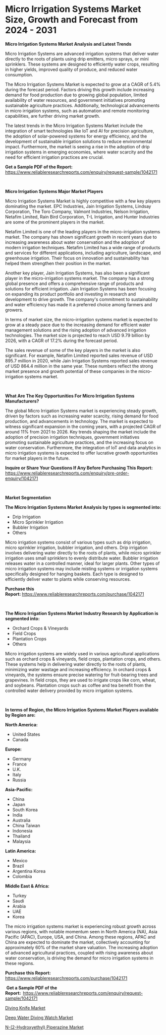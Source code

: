 <p><h1>Micro Irrigation Systems Market Size, Growth and Forecast from 2024 - 2031</h1></p><p><strong>Micro Irrigation Systems Market Analysis and Latest Trends</strong></p>
<p><p>Micro Irrigation Systems are advanced irrigation systems that deliver water directly to the roots of plants using drip emitters, micro sprays, or mini sprinklers. These systems are designed to efficiently water crops, resulting in higher yields, improved quality of produce, and reduced water consumption.</p><p>The Micro Irrigation Systems Market is expected to grow at a CAGR of 5.4% during the forecast period. Factors driving this growth include increasing demand for food production due to growing global population, limited availability of water resources, and government initiatives promoting sustainable agriculture practices. Additionally, technological advancements in micro irrigation systems, such as automation and remote monitoring capabilities, are further driving market growth.</p><p>The latest trends in the Micro Irrigation Systems Market include the integration of smart technologies like IoT and AI for precision agriculture, the adoption of solar-powered systems for energy efficiency, and the development of sustainable irrigation solutions to reduce environmental impact. Furthermore, the market is seeing a rise in the adoption of drip irrigation systems in emerging economies, where water scarcity and the need for efficient irrigation practices are crucial.</p></p>
<p><strong>Get a Sample PDF of the Report:&nbsp;</strong> <a href="https://www.reliableresearchreports.com/enquiry/request-sample/1042171">https://www.reliableresearchreports.com/enquiry/request-sample/1042171</a></p>
<p>&nbsp;</p>
<p><strong>Micro Irrigation Systems Major Market Players</strong></p>
<p><p>Micro Irrigation Systems Market is highly competitive with a few key players dominating the market. EPC Industries, Jain Irrigation Systems, Lindsay Corporation, The Toro Company, Valmont Industries, Nelson Irrigation, Netafim Limited, Rain Bird Corporation, T-L Irrigation, and Hunter Industries are some of the prominent players in the market.</p><p>Netafim Limited is one of the leading players in the micro-irrigation systems market. The company has shown significant growth in recent years due to increasing awareness about water conservation and the adoption of modern irrigation techniques. Netafim Limited has a wide range of products and services for different applications, including agriculture, landscape, and greenhouse irrigation. Their focus on innovation and sustainability has helped them strengthen their position in the market.</p><p>Another key player, Jain Irrigation Systems, has also been a significant player in the micro-irrigation systems market. The company has a strong global presence and offers a comprehensive range of products and solutions for efficient irrigation. Jain Irrigation Systems has been focusing on expanding its product portfolio and investing in research and development to drive growth. The company's commitment to sustainability and water efficiency has made it a preferred choice among farmers and growers.</p><p>In terms of market size, the micro-irrigation systems market is expected to grow at a steady pace due to the increasing demand for efficient water management solutions and the rising adoption of advanced irrigation technologies. The market size is projected to reach USD 9.79 billion by 2026, with a CAGR of 17.2% during the forecast period.</p><p>The sales revenue of some of the key players in the market is also significant. For example, Netafim Limited reported sales revenue of USD 895.7 million in 2020, while Jain Irrigation Systems reported sales revenue of USD 864.4 million in the same year. These numbers reflect the strong market presence and growth potential of these companies in the micro-irrigation systems market.</p></p>
<p>&nbsp;</p>
<p><strong>What Are The Key Opportunities For Micro Irrigation Systems Manufacturers?</strong></p>
<p><p>The global Micro Irrigation Systems market is experiencing steady growth, driven by factors such as increasing water scarcity, rising demand for food production, and advancements in technology. The market is expected to witness significant expansion in the coming years, with a projected CAGR of around 11% from 2021 to 2026. Key trends shaping the market include the adoption of precision irrigation techniques, government initiatives promoting sustainable agriculture practices, and the increasing focus on water conservation. Furthermore, the integration of IoT and data analytics in micro irrigation systems is expected to offer lucrative growth opportunities for market players in the future.</p></p>
<p><strong>Inquire or Share Your Questions If Any Before Purchasing This Report:</strong> <a href="https://www.reliableresearchreports.com/enquiry/pre-order-enquiry/1042171">https://www.reliableresearchreports.com/enquiry/pre-order-enquiry/1042171</a></p>
<p>&nbsp;</p>
<p><strong>Market Segmentation</strong></p>
<p><strong>The Micro Irrigation Systems Market Analysis by types is segmented into:</strong></p>
<p><ul><li>Drip Irrigation</li><li>Micro Sprinkler Irrigation</li><li>Bubbler Irrigation</li><li>Others</li></ul></p>
<p><p>Micro irrigation systems consist of various types such as drip irrigation, micro sprinkler irrigation, bubbler irrigation, and others. Drip irrigation involves delivering water directly to the roots of plants, while micro sprinkler irrigation uses small sprinklers to evenly distribute water. Bubbler irrigation releases water in a controlled manner, ideal for larger plants. Other types of micro irrigation systems may include misting systems or irrigation systems specifically designed for hanging baskets. Each type is designed to efficiently deliver water to plants while conserving resources.</p></p>
<p><strong>Purchase this Report:&nbsp;</strong><a href="https://www.reliableresearchreports.com/purchase/1042171">https://www.reliableresearchreports.com/purchase/1042171</a></p>
<p>&nbsp;</p>
<p><strong>The Micro Irrigation Systems Market Industry Research by Application is segmented into:</strong></p>
<p><ul><li>Orchard Crops & Vineyards</li><li>Field Crops</li><li>Plantation Crops</li><li>Others</li></ul></p>
<p><p>Micro irrigation systems are widely used in various agricultural applications such as orchard crops & vineyards, field crops, plantation crops, and others. These systems help in delivering water directly to the roots of plants, minimizing water wastage and increasing efficiency. In orchard crops & vineyards, the systems ensure precise watering for fruit-bearing trees and grapevines. In field crops, they are used to irrigate crops like corn, wheat, and soybeans. Plantation crops such as coffee and tea benefit from the controlled water delivery provided by micro irrigation systems.</p></p>
<p>&nbsp;</p>
<p><strong>In terms of Region, the Micro Irrigation Systems Market Players available by Region are:</strong></p>
<p>
    <p> <strong> North America: </strong>
        <ul>
            <li>United States</li>
            <li>Canada</li>
        </ul>
        </p> 
    <p> <strong> Europe: </strong>
        <ul>
            <li>Germany</li>
            <li>France</li>
            <li>U.K.</li>
            <li>Italy</li>
            <li>Russia</li>
        </ul>
        </p> 
    <p> <strong> Asia-Pacific: </strong>
        <ul>
            <li>China</li>
            <li>Japan</li>
            <li>South Korea</li>
            <li>India</li>
            <li>Australia</li>
            <li>China Taiwan</li>
            <li>Indonesia</li>
            <li>Thailand</li>
            <li>Malaysia</li>
        </ul>
        </p> 
    <p> <strong> Latin America: </strong>
        <ul>
            <li>Mexico</li>
            <li>Brazil</li>
            <li>Argentina Korea</li>
            <li>Colombia</li>
        </ul>
        </p> 
    <p> <strong> Middle East & Africa: </strong>
        <ul>
            <li>Turkey</li>
            <li>Saudi</li>
            <li>Arabia</li>
            <li>UAE</li>
            <li>Korea</li>
        </ul>
    </p>
    </p>
<p><p>The micro irrigation systems market is experiencing robust growth across various regions, with notable momentum seen in North America (NA), Asia Pacific (APAC), Europe, USA, and China. Among these regions, APAC and China are expected to dominate the market, collectively accounting for approximately 60% of the market share valuation. The increasing adoption of advanced agricultural practices, coupled with rising awareness about water conservation, is driving the demand for micro irrigation systems in these regions.</p></p>
<p><strong>Purchase this Report: </strong><a href="https://www.reliableresearchreports.com/purchase/1042171">https://www.reliableresearchreports.com/purchase/1042171</a></p>
<p>&nbsp;<strong>Get a Sample PDF of the Report:&nbsp;&nbsp;</strong><a href="https://www.reliableresearchreports.com/enquiry/request-sample/1042171">https://www.reliableresearchreports.com/enquiry/request-sample/1042171</a></p>
<p><strong></strong></p>
<p><p><a href="https://view.publitas.com/reportprime-1/diving-knife-market-furnish-information-about-market-size-market-share-market-dynamics-and-projections-spanning-from-2024-to-2031/">Diving Knife Market</a></p><p><a href="https://view.publitas.com/reportprime-1/deep-water-diving-watch-market-size-and-growth-market-segmentation-regional-and-country-breakdowns-and-market-trends-for-period-from-2024-2031/">Deep Water Diving Watch Market</a></p><p><a href="https://view.publitas.com/reportprime-1/n-2-hydroxyethyl-piperazine-market-offers-provide-insightful-data-for-the-time-period-from-2024-to-2031-and-also-provide-analysis-based-on-application-type-and-region/">N-(2-Hydroxyethyl) Piperazine Market</a></p></p>